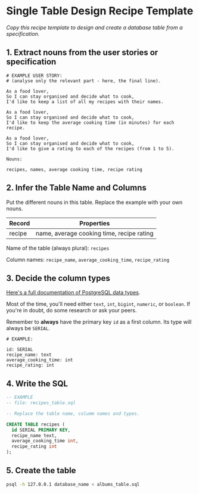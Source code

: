 # Single Table Design Recipe Template

_Copy this recipe template to design and create a database table from a specification._

## 1. Extract nouns from the user stories or specification

```
# EXAMPLE USER STORY:
# (analyse only the relevant part - here, the final line).

As a food lover,
So I can stay organised and decide what to cook,
I'd like to keep a list of all my recipes with their names.

As a food lover,
So I can stay organised and decide what to cook,
I'd like to keep the average cooking time (in minutes) for each recipe.

As a food lover,
So I can stay organised and decide what to cook,
I'd like to give a rating to each of the recipes (from 1 to 5).
```

```
Nouns:

recipes, names, average cooking time, recipe rating
```

## 2. Infer the Table Name and Columns

Put the different nouns in this table. Replace the example with your own nouns.

| Record                | Properties                                |
| --------------------- | ----------------------------------------- |
| recipe                | name, average cooking time, recipe rating |

Name of the table (always plural): `recipes`

Column names: `recipe_name`, `average_cooking_time`, `recipe_rating`

## 3. Decide the column types

[Here's a full documentation of PostgreSQL data types](https://www.postgresql.org/docs/current/datatype.html).

Most of the time, you'll need either `text`, `int`, `bigint`, `numeric`, or `boolean`. If you're in doubt, do some research or ask your peers.

Remember to **always** have the primary key `id` as a first column. Its type will always be `SERIAL`.

```
# EXAMPLE:

id: SERIAL
recipe_name: text
average_cooking_time: int
recipe_rating: int
```

## 4. Write the SQL

```sql
-- EXAMPLE
-- file: recipes_table.sql

-- Replace the table name, columm names and types.

CREATE TABLE recipes (
  id SERIAL PRIMARY KEY,
  recipe_name text,
  average_cooking_time int,
  recipe_rating int
);
```

## 5. Create the table

```bash
psql -h 127.0.0.1 database_name < albums_table.sql
```